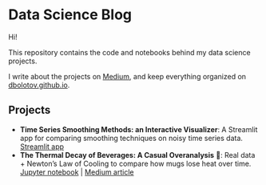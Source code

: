# Data Science Blog

Hi!

This repository contains the code and notebooks behind my data science projects.

I write about the projects on [Medium](https://medium.com/@dmitriy.bolotov), and keep everything organized on [dbolotov.github.io](dbolotov.github.io).


## Projects
- **Time Series Smoothing Methods: an Interactive Visualizer**: A Streamlit app for comparing smoothing techniques on noisy time series data. [Streamlit app](https://timeseriessmoothing.streamlit.app/)
- **The Thermal Decay of Beverages: A Casual Overanalysis** 🍵: Real data + Newton’s Law of Cooling to compare how mugs lose heat over time. [Jupyter notebook](thermal_decay_of_beverages/thermal_decay_of_beverages.ipynb) | [Medium article](https://medium.com/@dmitriy.bolotov/the-thermal-decay-of-beverages-a-casual-overanalysis-0c9d863b861e)
